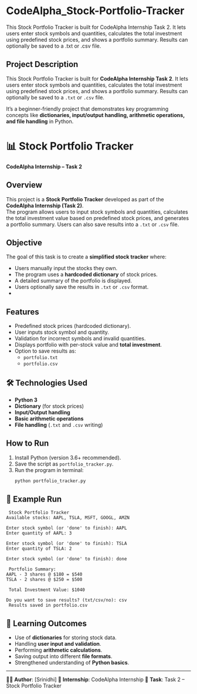 # CodeAlpha_Stock-Portfolio-Tracker
This Stock Portfolio Tracker is built for CodeAlpha Internship Task 2. It lets users enter stock symbols and quantities, calculates the total investment using predefined stock prices, and shows a portfolio summary. Results can optionally be saved to a .txt or .csv file.

##  Project Description 

This Stock Portfolio Tracker is built for **CodeAlpha Internship Task 2**. It lets users enter stock symbols and quantities, calculates the total investment using predefined stock prices, and shows a portfolio summary. Results can optionally be saved to a `.txt` or `.csv` file.

It’s a beginner-friendly project that demonstrates key programming concepts like **dictionaries, input/output handling, arithmetic operations, and file handling** in Python. 

# 📊 Stock Portfolio Tracker
**CodeAlpha Internship – Task 2**

##  Overview
This project is a **Stock Portfolio Tracker** developed as part of the **CodeAlpha Internship (Task 2)**.  
The program allows users to input stock symbols and quantities, calculates the total investment value based on predefined stock prices, and generates a portfolio summary. Users can also save results into a `.txt` or `.csv` file.

##  Objective
The goal of this task is to create a **simplified stock tracker** where:
- Users manually input the stocks they own.
- The program uses a **hardcoded dictionary** of stock prices.
- A detailed summary of the portfolio is displayed.
- Users optionally save the results in `.txt` or `.csv` format.
- 
##  Features
- Predefined stock prices (hardcoded dictionary).
- User inputs stock symbol and quantity.
- Validation for incorrect symbols and invalid quantities.
- Displays portfolio with per-stock value and **total investment**.
- Option to save results as:
  - `portfolio.txt`
  - `portfolio.csv`

## 🛠 Technologies Used
- **Python 3**
- **Dictionary** (for stock prices)
- **Input/Output handling**
- **Basic arithmetic operations**
- **File handling** (`.txt` and `.csv` writing)

##  How to Run
1. Install Python (version 3.6+ recommended).
2. Save the script as `portfolio_tracker.py`.
3. Run the program in terminal:
   ```bash
   python portfolio_tracker.py
   ```

## 📖 Example Run

```
 Stock Portfolio Tracker
Available stocks: AAPL, TSLA, MSFT, GOOGL, AMZN

Enter stock symbol (or 'done' to finish): AAPL
Enter quantity of AAPL: 3

Enter stock symbol (or 'done' to finish): TSLA
Enter quantity of TSLA: 2

Enter stock symbol (or 'done' to finish): done

 Portfolio Summary:
AAPL - 3 shares @ $180 = $540
TSLA - 2 shares @ $250 = $500

 Total Investment Value: $1040

Do you want to save results? (txt/csv/no): csv
 Results saved in portfolio.csv
```

## 🎯 Learning Outcomes

* Use of **dictionaries** for storing stock data.
* Handling **user input and validation**.
* Performing **arithmetic calculations**.
* Saving output into different **file formats**.
* Strengthened understanding of **Python basics**.

---

👨‍💻 **Author**: \[Srinidhi]
📅 **Internship**: CodeAlpha Internship
📝 **Task**: Task 2 – Stock Portfolio Tracker
